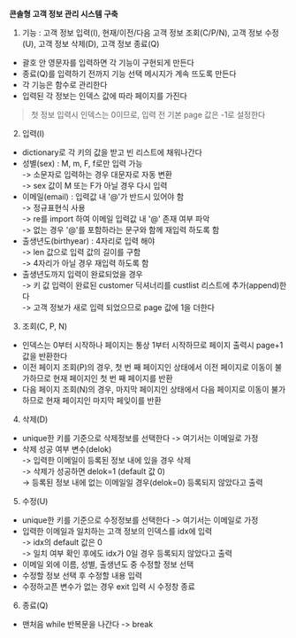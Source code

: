 **콘솔형 고객 정보 관리 시스템 구축**

1. 기능 : 고객 정보 입력(I), 현재/이전/다음 고객 정보 조회(C/P/N), 고객 정보 수정(U), 고객 정보 삭제(D), 고객 정보 종료(Q)
- 괄호 안 영문자를 입력하면 각 기능이 구현되게 만든다  
- 종료(Q)를 입력하기 전까지 기능 선택 메시지가 계속 뜨도록 만든다  
- 각 기능은 함수로 관리한다  
- 입력된 각 정보는 인덱스 값에 따라 페이지를 가진다  
> 첫 정보 입력시 인덱스는 0이므로, 입력 전 기본 page 값은 -1로 설정한다

2. 입력(I)
- dictionary로 각 키의 값을 받고 빈 리스트에 채워나간다
- 성별(sex) : M, m, F, f로만 입력 가능  
                -> 소문자로 입력하는 경우 대문자로 자동 변환  
                -> sex 값이 M 또는 F가 아닐 경우 다시 입력  
- 이메일(email) : 입력값 내 '@'가 반드시 있어야 함  
                    -> 정규표현식 사용  
                    -> re를 import 하여 이메일 입력값 내 '@' 존재 여부 파악  
                    -> 없는 경우 '@'를 포함하라는 문구와 함께 재입력 하도록 함
- 출생년도(birthyear) : 4자리로 입력 해야  
                          -> len 값으로 입력 값의 길이를 구함  
                          -> 4자리가 아닐 경우 재입력 하도록 함
- 출생년도까지 입력이 완료되었을 경우  
     -> 키 값 입력이 완료된 customer 딕셔너리를 custlist 리스트에 추가(append)한다  
     -> 고객 정보가 새로 입력 되었으므로 page 값에 1을 더한다
  
3. 조회(C, P, N)
- 인덱스는 0부터 시작하나 페이지는 통상 1부터 시작하므로 페이지 출력시 page+1 값을 반환한다
- 이전 페이지 조회(P)의 경우, 첫 번 째 페이지인 상태에서 이전 페이지로 이동이 불가하므로 현재 페이지인 첫 번 째 페이지를 반환
- 다음 페이지 조회(N)의 경우, 마지막 페이지인 상태에서 다음 페이지로 이동이 불가하므로 현재 페이지인 마지막 페잊이를 반환
                
4. 삭제(D)
- unique한 키를 기준으로 삭제정보를 선택한다 -> 여기서는 이메일로 가정
- 삭제 성공 여부 변수(delok)  
   -> 입력한 이메일이 등록된 정보 내에 있을 경우 삭제  
   -> 삭제가 성공하면 delok=1 (default 값 0)  
   -> 등록된 정보 내에 없는 이메일일 경우(delok=0) 등록되지 않았다고 출력 
   
5. 수정(U)
- unique한 키를 기준으로 수정정보를 선택한다 -> 여기서는 이메일로 가정
- 입력한 이메일과 일치하는 고객 정보의 인덱스를 idx에 입력  
   -> idx의 default 값은 0  
   -> 일치 여부 확인 후에도 idx가 0일 경우 등록되지 않았다고 출력
- 이메일 외에 이름, 성별, 출생년도 중 수정할 정보 선택
- 수정할 정보 선택 후 수정할 내용 입력
- 수정하고픈 변수가 없는 경우 exit 입력 시 수정창 종료

6. 종료(Q)
- 맨처음 while 반복문을 나간다 -> break
 











